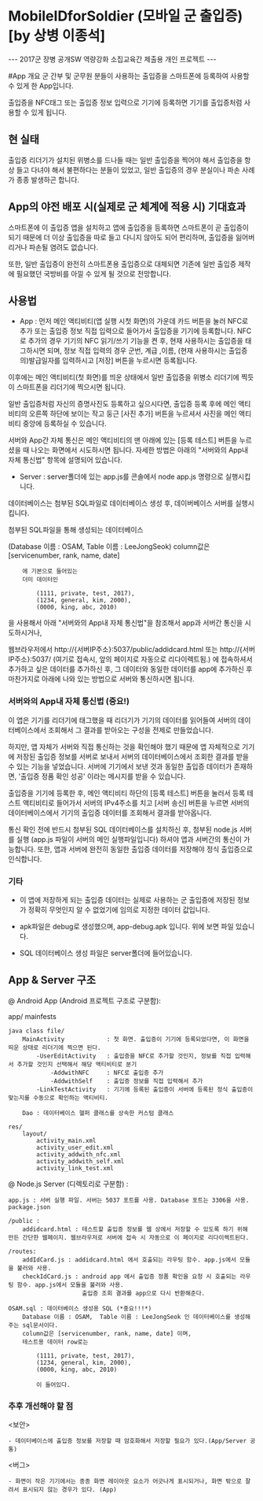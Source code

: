 # MobileIDforSoldier (모바일 군 출입증)   [by 상병 이종석]
--- 2017군 장병 공개SW 역량강화 소집교육간 제출용 개인 프로젝트 --- 



#App 개요
 군 간부 및 군무원 분들이 사용하는 출입증을 스마트폰에 등록하여 사용할 수 있게 한 App입니다.

 출입증을 NFC태그 또는 출입증 정보 입력으로 기기에 등록하면 기기를 출입증처럼 사용할 수 있게 됩니다.



 ## 현 실태
 출입증 리더기가 설치된 위병소를 드나들 때는 일반 출입증을 찍어야 해서 출입증을 항상 들고 다녀야 해서 불편하다는 분들이 있었고, 
 일반 출입증의 경우 분실이나 파손 사례가 종종 발생하곤 합니다.




## App의 야전 배포 시(실제로 군 체계에 적용 시) 기대효과
 스마트폰에 이 출입증 앱을 설치하고 앱에 출입증을 등록하면 스마트폰이 곧 출입증이 되기 때문에
  더 이상 출입증을 따로 들고 다니지 않아도 되어 편리하며, 출입증을 잃어버리거나 파손될 염려도 없습니다. 

 또한, 일반 출입증이 완전히 스마트폰용 출입증으로 대체되면 기존에 일반 출입증 제작에 필요했던 국방비를 아낄 수 있게 될 것으로 전망합니다.




## 사용법
 - App :
  먼저 메인 액티비티(앱 실행 시첫 화면)의 가운데 카드 버튼을 눌러 NFC로 추가 또는 출입증 정보 직접 입력으로 들어가서 출입증을 기기에 등록합니다.
  NFC로 추가의 경우 기기의 NFC 읽기/쓰기 기능을 켠 후, 현재 사용하시는 출입증을 태그하시면 되며,
  정보 직접 입력의 경우 군번, 계급 ,이름, (현재 사용하시는 출입증의)발급일자를 입력하시고 [저장] 버튼을 누르시면 등록됩니다.
 
  이후에는 메인 액티비티(첫 화면)를 띄운 상태에서 일반 출입증을 위병소 리더기에 찍듯이 스마트폰을 리더기에 찍으시면 됩니다.
 
  일반 출입증처럼 자신의 증명사진도 등록하고 싶으시다면, 출입증 등록 후에 
  메인 액티비티의 오른쪽 하단에 보이는 작고 둥근 [사진 추가] 버튼을 누르셔서
  사진을 메인 액티비티 중앙에 등록하실 수 있습니다.
 
  서버와 App간 자체 통신은 메인 액티비티의 맨 아래에 있는 [등록 테스트] 버튼을 누르셨을 때 나오는 화면에서 시도하시면 됩니다. 
  자세한 방법은 아래의 "서버와의 App내 자체 통신법" 항목에 설명되어 있습니다.


 - Server :
  server폴더에 있는 app.js를 콘솔에서 node app.js 명령으로 실행시킵니다.

  데이터베이스는 첨부된 SQL파일로 데이터베이스 생성 후, 데이버베이스 서버를 실행시킵니다.

  첨부된 SQL파일을 통해 생성되는 데이터베이스

  (Database 이름 : OSAM,  Table 이름 : LeeJongSeok)
 		column값은 [servicenumber, rank, name, date]

 		에 기본으로 들어있는 
 		더미 데이터인

  			(1111, private, test, 2017),
 			(1234, general, kim, 2000),
 			(0000, king, abc, 2010)

   을 사용해서 아래 "서버와의 App내 자체 통신법"을 참조해서 app과 서버간 통신을 시도하시거나,

   웹브라우저에서 http://{서버IP주소}:5037/public/addidcard.html  또는 http://{서버IP주소}:5037/ (여기로 접속시, 앞의 페이지로 자동으로 리다이렉트됨.)
   에 접속하셔서 추가하고 싶은 데이터를 추가하신 후, 그 데이터와 동일한 데이터를 app에 추가하신 후 마찬가지로 아래에 나와 있는 방법으로 서버와 통신하시면 됩니다.



### 서버와의 App내 자체 통신법 (중요!)
 이 앱은 기기를 리더기에 태그했을 때 리더기가 기기의 데이터를 읽어들여 서버의 데이터베이스에서 조회해서 그 결과를 받아오는 구성을 전제로 만들었습니다.

 하지만, 앱 자체가 서버와 직접 통신하는 것을 확인해야 했기 때문에 앱 자체적으로 기기에 저장된 출입증 정보를 서버로 보내서 서버의 데이터베이스에서
 조회한 결과를 받을 수 있는 기능을 넣었습니다. 서버에 기기에서 보낸 것과 동일한 출입증 데이터가 존재하면, '출입증 정품 확인 성공' 이라는 메시지를 받을 수 있습니다.

 출입증을 기기에 등록한 후, 메인 액티비티 하단의 [등록 테스트] 버튼을 눌러서 등록 테스트 액티비티로 들어가서 서버의 IPv4주소를 치고 [서버 송신] 버튼을 누르면
 서버의 데이터베이스에서 기기의 출입증 데이터를 조회해서 결과를 받아옵니다.

 통신 확인 전에 반드시 첨부된 SQL 데이터베이스를 설치하신 후, 첨부된 node.js 서버를 실행 (app.js 파일이 서버의 메인 실행파일입니다) 하셔야 앱과 서버간의 통신이 가능합니다.
 또한, 앱과 서버에 완전히 동일한 출입증 데이터를 저장해야 정식 출입증으로 인식합니다.



### 기타
   - 이 앱에 저장하게 되는 출입증 데이터는 실제로 사용하는 군 출입증에 저장된 정보가 정확히 무엇인지 알 수 없었기에 임의로 지정한 데이터 값입니다. 

   - apk파일은 debug로 생성했으며, app-debug.apk 입니다. 위에 보면 파일 있습니다.

   - SQL 데이터베이스 생성 파일은 server폴더에 들어있습니다.



## App & Server 구조
 @ Android App (Android 프로젝트 구조로 구분함):

  app/
 	mainfests

 	java class file/
 		MainActivity			: 첫 화면. 출입증이 기기에 등록되었다면, 이 화면을 띄운 상태로 리더기에 찍으면 된다.	
 			-UserEditActivity	: 출입증을 NFC로 추가할 것인지, 정보를 직접 입력해서 추가할 것인지 선택해서 해당 액티비티로 분기
 				-AddwithNFC		: NFC로 출입증 추가
 				-AddwithSelf	: 출입증 정보를 직접 입력해서 추가
 			-LinkTestActivity	: 기기에 등록된 출입증이 서버에 등록된 정식 출입증이 맞는지를 수동으로 확인하는 액티비티.

 		Dao	: 데이터베이스 헬퍼 클래스를 상속한 커스텀 클래스

 	res/
 		layout/
 			activity_main.xml
 			activity_user_edit.xml
 			activity_addwith_nfc.xml
 			activity_addwith_self.xml
 			activity_link_test.xml


 @ Node.js Server (디렉토리로 구분함) :

 	app.js : 서버 실행 파일. 서버는 5037 포트를 사용. Database 포트는 3306을 사용.
 	package.json

 	/public : 
 		addidcard.html : 테스트할 출입증 정보를 웹 상에서 저장할 수 있도록 하기 위해 만든 간단한 웹페이지. 웹브라우저로 서버에 접속 시 자동으로 이 페이지로 리다이렉트된다.

 	/routes:
 		addIdCard.js : addidcard.html 에서 호출되는 라우팅 함수. app.js에서 모듈을 불러와 사용.
 		checkIdCard.js : android app 에서 출입증 정품 확인을 요청 시 호출되는 라우팅 함수. app.js에서 모듈을 불러와 사용.
 						 출입증 조회 결과를 app으로 다시 반환해준다.

 	OSAM.sql : 데이터베이스 생성용 SQL (*중요!!!*)
 		Database 이름 : OSAM,  Table 이름 : LeeJongSeok 인 데이터베이스를 생성해주는 sql문서이다.
 		column값은 [servicenumber, rank, name, date] 이며,
 		테스트용 데이터 row로는 
			
 			(1111, private, test, 2017),
 			(1234, general, kim, 2000),
 			(0000, king, abc, 2010)
			
 			이 들어있다.



### 추후 개선해야 할 점
<보안>

	- 데이터베이스에 출입증 정보를 저장할 때 암호화해서 저장할 필요가 있다.(App/Server 공통)



<버그>

	- 화면이 작은 기기에서는 종종 화면 레이아웃 요소가 어긋나게 표시되거나, 화면 밖으로 잘려서 표시되지 않는 경우가 있다. (App)